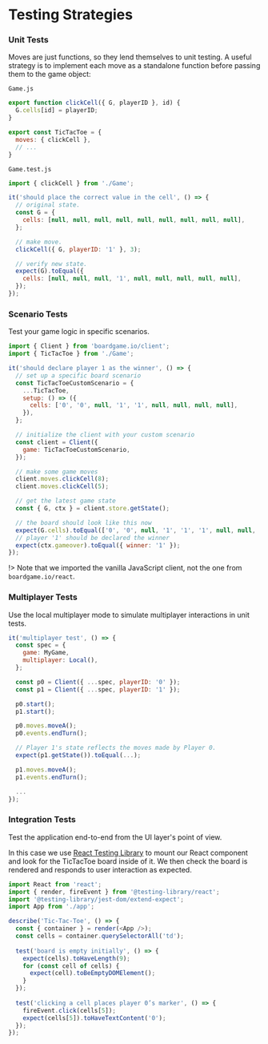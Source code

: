 # Testing Strategies

### Unit Tests

Moves are just functions, so they lend themselves to unit testing.
A useful strategy is to implement each move as a standalone function
before passing them to the game object:

`Game.js`

```js
export function clickCell({ G, playerID }, id) {
  G.cells[id] = playerID;
}

export const TicTacToe = {
  moves: { clickCell },
  // ...
}
```

`Game.test.js`

```js
import { clickCell } from './Game';

it('should place the correct value in the cell', () => {
  // original state.
  const G = {
    cells: [null, null, null, null, null, null, null, null, null],
  };

  // make move.
  clickCell({ G, playerID: '1' }, 3);

  // verify new state.
  expect(G).toEqual({
    cells: [null, null, null, '1', null, null, null, null, null],
  });
});
```

### Scenario Tests

Test your game logic in specific scenarios.

```js
import { Client } from 'boardgame.io/client';
import { TicTacToe } from './Game';

it('should declare player 1 as the winner', () => {
  // set up a specific board scenario
  const TicTacToeCustomScenario = {
    ...TicTacToe,
    setup: () => ({
      cells: ['0', '0', null, '1', '1', null, null, null, null],
    }),
  };

  // initialize the client with your custom scenario
  const client = Client({
    game: TicTacToeCustomScenario,
  });

  // make some game moves
  client.moves.clickCell(8);
  client.moves.clickCell(5);

  // get the latest game state
  const { G, ctx } = client.store.getState();

  // the board should look like this now
  expect(G.cells).toEqual(['0', '0', null, '1', '1', '1', null, null, '0']);
  // player '1' should be declared the winner
  expect(ctx.gameover).toEqual({ winner: '1' });
});
```

!> Note that we imported the vanilla JavaScript client, not the
one from `boardgame.io/react`.

### Multiplayer Tests

Use the local multiplayer mode to simulate multiplayer interactions
in unit tests.

```js
it('multiplayer test', () => {
  const spec = {
    game: MyGame,
    multiplayer: Local(),
  };

  const p0 = Client({ ...spec, playerID: '0' });
  const p1 = Client({ ...spec, playerID: '1' });

  p0.start();
  p1.start();

  p0.moves.moveA();
  p0.events.endTurn();

  // Player 1's state reflects the moves made by Player 0.
  expect(p1.getState()).toEqual(...);

  p1.moves.moveA();
  p1.events.endTurn();

  ...
});
```

### Integration Tests

Test the application end-to-end from the UI layer's point of view.

In this case we use [React Testing Library](https://testing-library.com/docs/react-testing-library/intro/)
to mount our React component and look for the TicTacToe board inside of it.
We then check the board is rendered and responds to user interaction as expected.

```js
import React from 'react';
import { render, fireEvent } from '@testing-library/react';
import '@testing-library/jest-dom/extend-expect';
import App from './app';

describe('Tic-Tac-Toe', () => {
  const { container } = render(<App />);
  const cells = container.querySelectorAll('td');
  
  test('board is empty initially', () => {
    expect(cells).toHaveLength(9);
    for (const cell of cells) {
      expect(cell).toBeEmptyDOMElement();
    }
  });
  
  test('clicking a cell places player 0’s marker', () => {
    fireEvent.click(cells[5]);
    expect(cells[5]).toHaveTextContent('0');
  });
});
```
